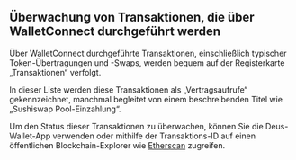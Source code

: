 ## Überwachung von Transaktionen, die über WalletConnect durchgeführt werden

Über WalletConnect durchgeführte Transaktionen, einschließlich typischer Token-Übertragungen und -Swaps, werden bequem auf der Registerkarte „Transaktionen“ verfolgt.

In dieser Liste werden diese Transaktionen als „Vertragsaufrufe“ gekennzeichnet, manchmal begleitet von einem beschreibenden Titel wie „Sushiswap Pool-Einzahlung“.

Um den Status dieser Transaktionen zu überwachen, können Sie die Deus-Wallet-App verwenden oder mithilfe der Transaktions-ID auf einen öffentlichen Blockchain-Explorer wie [Etherscan](https://etherscan.io) zugreifen.
